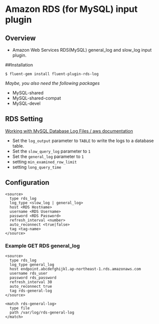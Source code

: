 # Amazon RDS (for MySQL) input plugin

## Overview
- Amazon Web Services RDS(MySQL) general_log and slow_log input plugin.  

##Installation

    $ fluent-gem install fluent-plugin-rds-log
*Maybe, you also need the following packages*
- MySQL-shared
- MySQL-shared-compat
- MySQL-devel

## RDS Setting

[Working with MySQL Database Log Files / aws documentation](http://docs.aws.amazon.com/AmazonRDS/latest/UserGuide/USER_LogAccess.Concepts.MySQL.html)

- Set the `log_output` parameter to `TABLE` to write the logs to a database table.
- Set the `slow_query_log` parameter to `1`
- Set the `general_log` parameter to `1`
- setting `min_examined_row_limit`
- setting `long_query_time`

## Configuration

```config
<source>
  type rds_log
  log_type <slow_log | general_log>
  host <RDS Hostname>
  username <RDS Username>
  password <RDS Password>
  refresh_interval <number>
  auto_reconnect <true|false>
  tag <tag-name>
</source>
```

### Example GET RDS general_log

```config
<source>
  type rds_log
  log_type general_log
  host endpoint.abcdefghijkl.ap-northeast-1.rds.amazonaws.com
  username rds_user
  password rds_password
  refresh_interval 30
  auto_reconnect true
  tag rds-general-log
</source>

<match rds-general-log>
  type file
  path /var/log/rds-general-log
</match>
```

